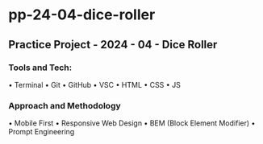 # pp-24-04-dice-roller

## Practice Project - 2024 - 04 - Dice Roller

### Tools and Tech:

• Terminal • Git • GitHub • VSC • HTML • CSS • JS

### Approach and Methodology

• Mobile First • Responsive Web Design • BEM (Block Element Modifier) • Prompt Engineering
